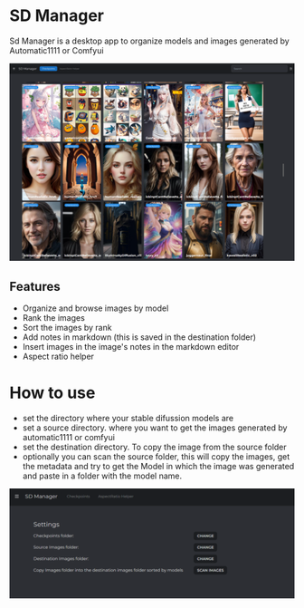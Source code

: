 # SD Manager

Sd Manager is a desktop app to organize models and images generated by Automatic1111 or Comfyui

![](./preview.png)

## Features

- Organize and browse images by model
- Rank the images
- Sort the images by rank
- Add notes in markdown (this is saved in the destination folder)
- Insert images in the image's notes in the markdown editor
- Aspect ratio helper

# How to use

- set the directory where your stable difussion models are
- set a source directory. where you want to get the images generated by automatic1111 or comfyui
- set the destination directory. To copy the image from the source folder
- optionally you can scan the source folder, this will copy the images, get the metadata and try to get the Model in which the image was generated and paste in a folder with the model name.

![](./settings.png)
